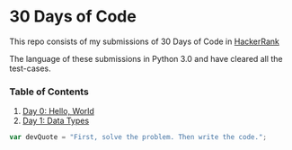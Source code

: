 # 30 Days of Code

This repo consists of my submissions of 30 Days of Code in [HackerRank](https://www.hackerrank.com)

The language of these submissions in Python 3.0 and have cleared all the test-cases.

### Table of Contents

1. [Day 0: Hello, World](/Day%200/)
2. [Day 1: Data Types](/Day%201/)

```javascript
var devQuote = "First, solve the problem. Then write the code.";
```
